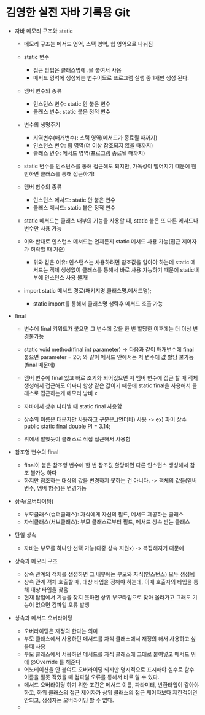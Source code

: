 # 김영한 실전 자바 기록용 Git

- 자바 메모리 구조와 static
  - 메모리 구조는 메서드 영역, 스택 영역, 힙 영역으로 나눠짐

  

  - static 변수
    - 접근 방법은 클래스명에 .을 붙여서 사용
    - 메서드 영억에 생성되는 변수이므로 프로그램 실행 중 1개만 생성 된다.



  - 멤버 변수의 종류
    - 인스턴스 변수: static 안 붙은 변수
    - 클래스 변수: static 붙은 정적 변수



  - 변수의 생명주기
    - 지역변수(매개변수): 스택 영역(메서드가 종료될 때까지)
    - 인스턴스 변수: 힙 영역(더 이상 참조되지 않을 때까지)
    - 클래스 변수: 메서드 영역(프로그램 종료될 때까지)
  


  - static 변수를 인스턴스를 통해 접근해도 되지만, 가독성이 떨어지기 때문에 웬만하면 클래스를 통해 접근하기!
  


  - 멤버 함수의 종류
    - 인스턴스 메서드: static 안 붙은 변수 
    - 클래스 메서드: static 붙은 정적 변수

    
  - static 메서드는 클래스 내부의 기능을 사용할 때, static 붙은 또 다른 메서드나 변수만 사용 가능
  - 이와 반대로 인스턴스 메서드는 언제든지 static 메서드 사용 가능(접근 제어자가 허락할 때 기준)
    - 위와 같은 이유: 인스턴스는 사용하려면 참조값을 알아야 하는데 static 메서드는 객체 생성없이 클래스를 통해서 바로 사용 가능하기 때문에 static내부에 인스턴스 사용 불가!
  
    
  - import static 메서드 경로(패키지명.클래스명.메서드명);
    - static import를 통해서 클래스명 생략후 메서드 호출 가능
  
- final
  - 변수에 final 키워드가 붙으면 그 변수에 값을 한 번 할당한 이후에는 더 이상 변경불가능

  - static void method(final int parameter) -> 다음과 같이 매개변수에 final 붙으면
      parameter = 20; 와 같이 메서드 안에서는 저 변수에 값 할당 불가능(final 때문에)

  - 멤버 변수에 final 있고 바로 초기화 되어있으면 저 멤버 변수에 접근 할 때 객체 생성해서 접근해도 어짜피 항상 같은 값이기 때문에 static final을 사용해서 클래스로 접근하는게 메모리 낭비 x
    
  - 자바에서 상수 나타낼 때 static final 사용함
  - 상수의 이름은 대문자만 사용하고 구분은_(언더바) 사용 -> ex) 파이 상수 public static final double PI = 3.14;
  - 위에서 말했듯이 클래스로 직접 접근해서 사용함

- 참조형 변수의 final
  - final이 붙은 참조형 변수에 한 번 참조값 할당하면 다른 인스턴스 생성해서 참조 불가능 하다
  - 하지만 참조하는 대상의 값을 변경하지 못하는 건 아니다. -> 객체의 값들(멤버 변수, 멤버 함수)은 변경가능
  

- 상속(오버라이딩)
  - 부모클래스(슈퍼클래스): 자식에게 자신의 필드, 메서드 제공하는 클래스
  - 자식클래스(서브클래스): 부모 클래스로부터 필드, 메서드 상속 받는 클래스
  

- 단일 상속
  - 자바는 부모를 하나만 선택 가능(다중 상속 지원x) -> 복잡해지기 때문에


- 상속과 메모리 구조
  - 상속 관계의 객체를 생성하면 그 내부에는 부모와 자식(인스턴스) 모두 생성됨
  - 상속 관계 객체 호출할 때, 대상 타입을 정해야 하는데, 이때 호출자의 타입을 통해 대상 타입을 찾음
  - 현재 탑입에서 기능을 찾지 못하면 상위 부모타입으로 찾아 올라가고 그래도 기능이 없으면 컴파일 오류 발생


- 상속과 메서드 오버라이딩
  - 오버라이딩은 재정의 한다는 의미
  - 부모 클래스에서 사용하던 메서드를 자식 클래스에서 재정의 해서 사용하고 싶을때 사용
  - 부모 클래스에서 서용하던 메서드를 자식 클래스에 그대로 붙여넣고 메서드 위에 @Override 를 해준다
  - 어노테이션을 안 붙여도 오버라이딩 되지만 명시적으로 표시해야 실수로 함수 이름을 잘못 적었을 때 컴파일 오류를 통해서 바로 알 수 있다.
  - 메서드 오버라이딩 하기 위한 조건은 메서드 이름, 파라미터, 반환타입이 같아야 하고, 하위 클래스의 접근 제어자가 상위 클래스의 접근 제어자보다 제한적이면 안되고, 생성자는 오버라이딩 할 수 없다.
  - 
